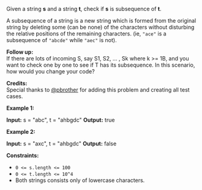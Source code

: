 Given a string  **s**  and a string  **t**, check if  **s**  is subsequence of  **t**.

A subsequence of a string is a new string which is formed from the original string by deleting some (can be none) of the characters without disturbing the relative positions of the remaining characters. (ie,  `"ace"`  is a subsequence of  `"abcde"`  while  `"aec"`  is not).

**Follow up:**  
If there are lots of incoming S, say S1, S2, ... , Sk where k >= 1B, and you want to check one by one to see if T has its subsequence. In this scenario, how would you change your code?

**Credits:**  
Special thanks to  [@pbrother](https://leetcode.com/pbrother/)  for adding this problem and creating all test cases.

**Example 1:**

**Input:** s = "abc", t = "ahbgdc"
**Output:** true

**Example 2:**

**Input:** s = "axc", t = "ahbgdc"
**Output:** false

**Constraints:**

-   `0 <= s.length <= 100`
-   `0 <= t.length <= 10^4`
-   Both strings consists only of lowercase characters.